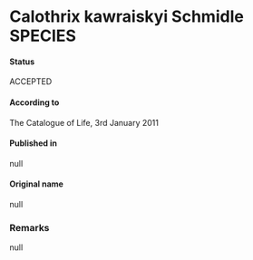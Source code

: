 # Calothrix kawraiskyi Schmidle SPECIES

#### Status
ACCEPTED

#### According to
The Catalogue of Life, 3rd January 2011

#### Published in
null

#### Original name
null

### Remarks
null